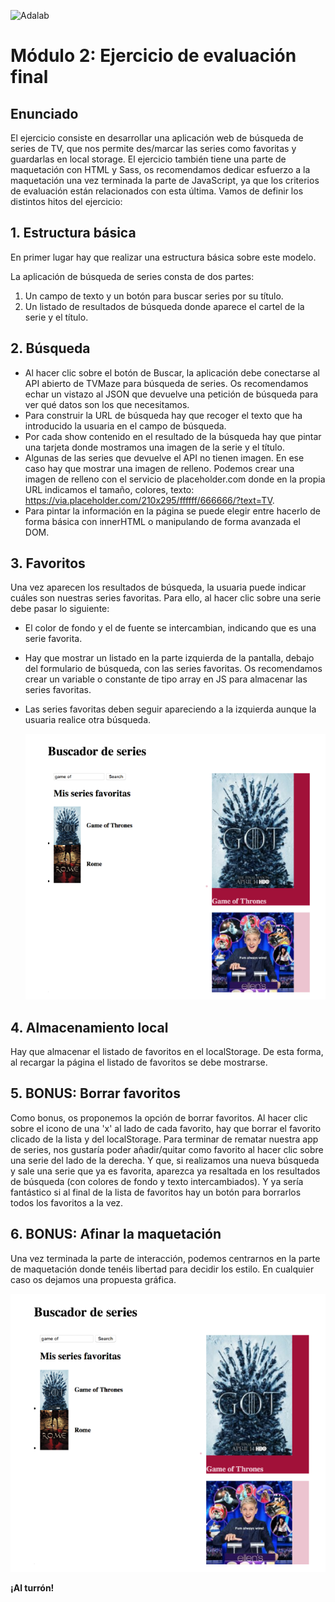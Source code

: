 ![Adalab](https://beta.adalab.es/resources/images/adalab-logo-155x61-bg-white.png)

# Módulo 2: Ejercicio de evaluación final

## Enunciado

El ejercicio consiste en desarrollar una aplicación web de búsqueda de series de TV, que nos permite
des/marcar las series como favoritas y guardarlas en local storage.
El ejercicio también tiene una parte de maquetación con HTML y Sass, os recomendamos dedicar esfuerzo a
la maquetación una vez terminada la parte de JavaScript, ya que los criterios de evaluación están relacionados
con esta última.
Vamos de definir los distintos hitos del ejercicio:

## 1. Estructura básica

En primer lugar hay que realizar una estructura básica sobre este modelo.

La aplicación de búsqueda de series consta de dos partes:

1.  Un campo de texto y un botón para buscar series por su título.
2.  Un listado de resultados de búsqueda donde aparece el cartel de la serie y el título.

## 2. Búsqueda

- Al hacer clic sobre el botón de Buscar, la aplicación debe conectarse al API abierto de TVMaze
  para búsqueda de series. Os recomendamos echar un vistazo al JSON que devuelve una petición de búsqueda para ver qué datos son los que necesitamos.
- Para construir la URL de búsqueda hay que recoger el texto que ha introducido la usuaria en el
  campo de búsqueda.
- Por cada show contenido en el resultado de la búsqueda hay que pintar una tarjeta donde mostramos
  una imagen de la serie y el título.
- Algunas de las series que devuelve el API no tienen imagen. En ese caso hay que mostrar una
  imagen de relleno. Podemos crear una imagen de relleno con el servicio de placeholder.com donde en la propia URL indicamos el tamaño, colores, texto: https://via.placeholder.com/210x295/ffffff/666666/?text=TV.
- Para pintar la información en la página se puede elegir entre hacerlo de forma básica con
  innerHTML o manipulando de forma avanzada el DOM.

## 3. Favoritos

Una vez aparecen los resultados de búsqueda, la usuaria puede indicar cuáles son nuestras series favoritas.
Para ello, al hacer clic sobre una serie debe pasar lo siguiente:

- El color de fondo y el de fuente se intercambian, indicando que es una serie favorita.
- Hay que mostrar un listado en la parte izquierda de la pantalla, debajo del formulario de
  búsqueda, con las series favoritas. Os recomendamos crear un variable o constante de tipo array en JS para almacenar las series favoritas.
- Las series favoritas deben seguir apareciendo a la izquierda aunque la usuaria realice otra
  búsqueda.

  ![Buscador 1](./Buscador1.png)

## 4. Almacenamiento local

Hay que almacenar el listado de favoritos en el localStorage. De esta forma, al recargar la página el listado de favoritos se debe mostrarse.

## 5. BONUS: Borrar favoritos

Como bonus, os proponemos la opción de borrar favoritos. Al hacer clic sobre el icono de una 'x' al lado de cada favorito, hay que borrar el favorito clicado de la lista y del localStorage.
Para terminar de rematar nuestra app de series, nos gustaría poder añadir/quitar como favorito al hacer clic sobre una serie del lado de la derecha. Y que, si realizamos una nueva búsqueda y sale una serie que ya es favorita, aparezca ya resaltada en los resultados de búsqueda (con colores de fondo y texto intercambiados).
Y ya sería fantástico si al final de la lista de favoritos hay un botón para borrarlos todos los favoritos a la vez.

## 6. BONUS: Afinar la maquetación

Una vez terminada la parte de interacción, podemos centrarnos en la parte de maquetación donde tenéis libertad para decidir los estilo. En cualquier caso os dejamos una propuesta gráfica.

![Buscador 1](./Buscador1.png)

**¡Al turrón!**
